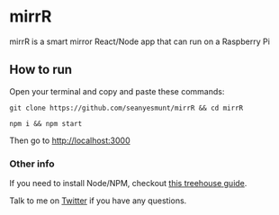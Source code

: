 # mirrR

mirrR is a smart mirror React/Node app that can run on a Raspberry Pi

## How to run

Open your terminal and copy and paste these commands:

`git clone https://github.com/seanyesmunt/mirrR && cd mirrR`

`npm i && npm start`

Then go to [http://localhost:3000](http://localhost:3000)

### Other info

If you need to install Node/NPM, checkout [this treehouse guide](http://treehouse.github.io/installation-guides/mac/node-mac.html).

Talk to me on [Twitter](https://twitter.com/seanyesmunt) if you have any questions.
